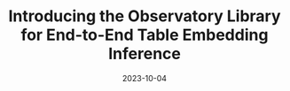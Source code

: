 ---
title: "Introducing the Observatory Library for End-to-End Table Embedding Inference"
date: "2023-10-04"
authors: ["Tianji Cong", "Zhenjie Sun*", "Paul Groth", "H. V. Jagadish", "Madelon Hulsebos (* Co-first author)"]
publication_types: ["1"]
publication: "The 2nd Table Representation Learning Workshop of NeurIPS 2023 (TRL@NeurIPS'23)"
# publication_short: "*Under Revision*"
abstract: ""
featured: false
image:
    preview only: true
links:
- name: PDF
  url: https://openreview.net/pdf?id=JIrTIMI5Yd
  icon_pack: fas
  icon: file-pdf
- name: Code
  url: https://github.com/superctj/observatory
  icon_pack: fab
  icon: github
---